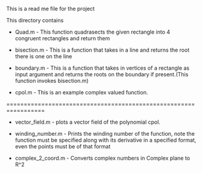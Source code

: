 This is a read me file for the project

This directory contains 

* Quad.m - This function quadrasects the given rectangle into 4
congruent rectangles and return them

* bisection.m - This is a function that takes in a line and returns the
 root there is one on the line

* boundary.m - This is a function that takes in vertices of a
 rectangle as input argument and returns the roots on the boundary if
 present.(This function invokes bisection.m)

* cpol.m - This is an example complex valued function. 

=================================================================

* vector_field.m - plots a vector field of the polynomial cpol.

* winding_number.m - Prints the winding number of the function, note 
the function must be specified along with its derivative in a specified 
format, even the points must be of that format

* complex_2_coord.m - Converts complex numbers in Complex plane to R^2 
 